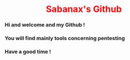 <h1 style='text-align:center; color: red;'>Sabanax's Github</h1>
<h3>Hi and welcome and my Github !</h3>
<h3>You will find mainly tools concerning pentesting</h3>
<h3>Have a good time !</h3>
